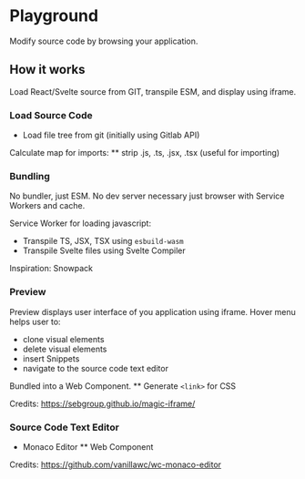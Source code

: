 # Playground
Modify source code by browsing your application.

## How it works
Load React/Svelte source from GIT, transpile ESM, and display using iframe.

### Load Source Code
* Load file tree from git (initially using Gitlab API)

Calculate map for imports:
** strip .js, .ts, .jsx, .tsx (useful for importing)

### Bundling
No bundler, just ESM. No dev server necessary just browser with Service Workers and cache.

Service Worker for loading javascript:
* Transpile TS, JSX, TSX using `esbuild-wasm`
* Transpile Svelte files using Svelte Compiler

Inspiration: Snowpack

### Preview
Preview displays user interface of you application using iframe.
Hover menu helps user to:
* clone visual elements
* delete visual elements
* insert Snippets
* navigate to the source code text editor


Bundled into a Web Component.
** Generate `<link>` for CSS

Credits: https://sebgroup.github.io/magic-iframe/

### Source Code Text Editor
* Monaco Editor
** Web Component

Credits: https://github.com/vanillawc/wc-monaco-editor